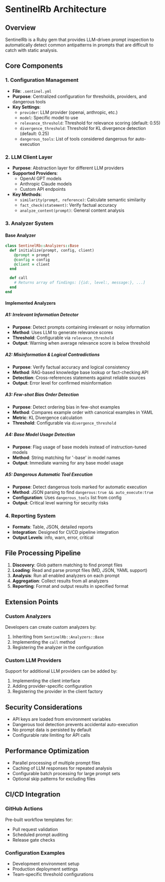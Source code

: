 # SentinelRb Architecture

## Overview

SentinelRb is a Ruby gem that provides LLM-driven prompt inspection to automatically detect common antipatterns in prompts that are difficult to catch with static analysis.

## Core Components

### 1. Configuration Management
- **File**: `.sentinel.yml`
- **Purpose**: Centralized configuration for thresholds, providers, and dangerous tools
- **Key Settings**:
  - `provider`: LLM provider (openai, anthropic, etc.)
  - `model`: Specific model to use
  - `relevance_threshold`: Threshold for relevance scoring (default: 0.55)
  - `divergence_threshold`: Threshold for KL divergence detection (default: 0.25)
  - `dangerous_tools`: List of tools considered dangerous for auto-execution

### 2. LLM Client Layer
- **Purpose**: Abstraction layer for different LLM providers
- **Supported Providers**:
  - OpenAI GPT models
  - Anthropic Claude models
  - Custom API endpoints
- **Key Methods**:
  - `similarity(prompt, reference)`: Calculate semantic similarity
  - `fact_check(statement)`: Verify factual accuracy
  - `analyze_content(prompt)`: General content analysis

### 3. Analyzer System

#### Base Analyzer
```ruby
class SentinelRb::Analyzers::Base
  def initialize(prompt, config, client)
    @prompt = prompt
    @config = config
    @client = client
  end

  def call
    # Returns array of findings: [{id:, level:, message:}, ...]
  end
end
```

#### Implemented Analyzers

##### A1: Irrelevant Information Detector
- **Purpose**: Detect prompts containing irrelevant or noisy information
- **Method**: Uses LLM to generate relevance scores
- **Threshold**: Configurable via `relevance_threshold`
- **Output**: Warning when average relevance score is below threshold

##### A2: Misinformation & Logical Contradictions
- **Purpose**: Verify factual accuracy and logical consistency
- **Method**: RAG-based knowledge base lookup or fact-checking API
- **Detection**: Cross-references statements against reliable sources
- **Output**: Error level for confirmed misinformation

##### A3: Few-shot Bias Order Detection
- **Purpose**: Detect ordering bias in few-shot examples
- **Method**: Compares example order with canonical examples in YAML
- **Metric**: KL Divergence calculation
- **Threshold**: Configurable via `divergence_threshold`

##### A4: Base Model Usage Detection
- **Purpose**: Flag usage of base models instead of instruction-tuned models
- **Method**: String matching for '-base' in model names
- **Output**: Immediate warning for any base model usage

##### A5: Dangerous Automatic Tool Execution
- **Purpose**: Detect dangerous tools marked for automatic execution
- **Method**: JSON parsing to find `dangerous:true && auto_execute:true`
- **Configuration**: Uses `dangerous_tools` list from config
- **Output**: Critical level warning for security risks

### 4. Reporting System
- **Formats**: Table, JSON, detailed reports
- **Integration**: Designed for CI/CD pipeline integration
- **Output Levels**: info, warn, error, critical

## File Processing Pipeline

1. **Discovery**: Glob pattern matching to find prompt files
2. **Loading**: Read and parse prompt files (MD, JSON, YAML support)
3. **Analysis**: Run all enabled analyzers on each prompt
4. **Aggregation**: Collect results from all analyzers
5. **Reporting**: Format and output results in specified format

## Extension Points

### Custom Analyzers
Developers can create custom analyzers by:
1. Inheriting from `SentinelRb::Analyzers::Base`
2. Implementing the `call` method
3. Registering the analyzer in the configuration

### Custom LLM Providers
Support for additional LLM providers can be added by:
1. Implementing the client interface
2. Adding provider-specific configuration
3. Registering the provider in the client factory

## Security Considerations

- API keys are loaded from environment variables
- Dangerous tool detection prevents accidental auto-execution
- No prompt data is persisted by default
- Configurable rate limiting for API calls

## Performance Optimization

- Parallel processing of multiple prompt files
- Caching of LLM responses for repeated analysis
- Configurable batch processing for large prompt sets
- Optional skip patterns for excluding files

## CI/CD Integration

### GitHub Actions
Pre-built workflow templates for:
- Pull request validation
- Scheduled prompt auditing
- Release gate checks

### Configuration Examples
- Development environment setup
- Production deployment settings
- Team-specific threshold configurations